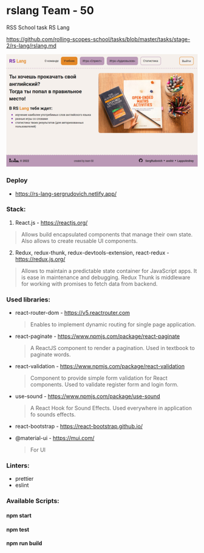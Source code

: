 # rslang Team - 50
RSS School task RS Lang  

https://github.com/rolling-scopes-school/tasks/blob/master/tasks/stage-2/rs-lang/rslang.md

![screen](screen.png)

### Deploy
* https://rs-lang-sergrudovich.netlify.app/

### Stack:
1.  React.js - https://reactjs.org/

  > Allows build encapsulated components that manage their own state. Also allows to create reusable UI components.

2.  Redux, redux-thunk, redux-devtools-extension, react-redux - https://redux.js.org/

  > Allows to maintain a predictable state container for JavaScript apps. It is ease in maintenance and debugging. Redux Thunk is middleware for working with promises to fetch data from backend.

### Used libraries:

* react-router-dom - https://v5.reactrouter.com

  > Enables to implement dynamic routing for single page application.

* react-paginate - https://www.npmjs.com/package/react-paginate

  > A ReactJS component to render a pagination. Used in textbook to paginate words.

* react-validation - https://www.npmjs.com/package/react-validation

  > Component to provide simple form validation for React components. Used to validate register form and login form.

* use-sound - https://www.npmjs.com/package/use-sound

  > A React Hook for Sound Effects. Used everywhere in application fo sounds effects.

* react-bootstrap - https://react-bootstrap.github.io/
* @material-ui - https://mui.com/

  > For UI

### Linters:
* prettier
* eslint

### Available Scripts:

  #### npm start

  #### npm test

  #### npm run build

